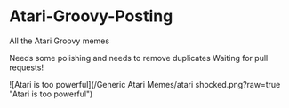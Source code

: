 # Atari-Groovy-Posting
All the Atari Groovy memes

Needs some polishing and needs to remove duplicates
Waiting for pull requests!

![Atari is too powerful](/Generic Atari Memes/atari shocked.png?raw=true "Atari is too powerful")
